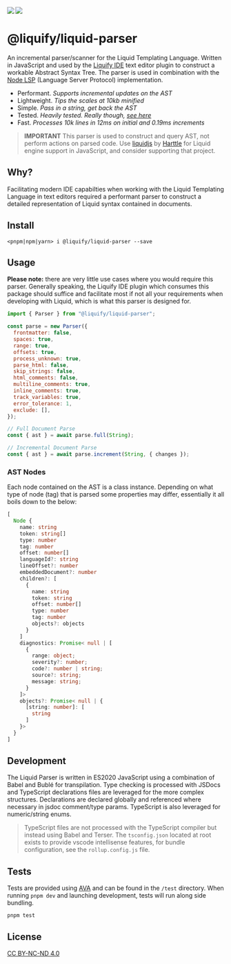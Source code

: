 <img src="https://img.shields.io/circleci/build/github/panoply/liquify/circleci-project-setup?token=54a787fdd39139be0add226455eb4d07f34f9d3f&style=flat-square&logo=CircleCI&label=&labelColor=555" align="left" />&nbsp;&nbsp;<img align="left" src="https://img.shields.io/librariesio/release/npm/@liquify/specs?style=flat-square&label=&logoWidth=28&labelColor=555&logo=data:image/svg+xml;base64,PHN2ZyB4bWxucz0iaHR0cDovL3d3dy53My5vcmcvMjAwMC9zdmciIHZpZXdCb3g9IjAgMCAyNCA5LjMzIj48dGl0bGU+bnBtPC90aXRsZT48cGF0aCBkPSJNMCwwVjhINi42N1Y5LjMzSDEyVjhIMjRWMFpNNi42Nyw2LjY2SDUuMzN2LTRINHY0SDEuMzRWMS4zM0g2LjY3Wm00LDBWOEg4VjEuMzNoNS4zM1Y2LjY2SDEwLjY3Wm0xMiwwSDIxLjM0di00SDIwdjRIMTguNjd2LTRIMTcuMzR2NEgxNC42N1YxLjMzaDhabS0xMi00SDEyVjUuMzNIMTAuNjZaIiBzdHlsZT0iZmlsbDojZmZmIi8+PC9zdmc+" />

# @liquify/liquid-parser

An incremental parser/scanner for the Liquid Templating Language. Written in JavaScript and used by the [Liquify IDE](#) text editor plugin to construct a workable Abstract Syntax Tree. The parser is used in combination with the [Node LSP](#) (Language Server Protocol) implementation.

- Performant. _Supports incremental updates on the AST_
- Lightweight. _Tips the scales at 10kb minified_
- Simple. _Pass in a string, get back the AST_
- Tested. _Heavily tested. Really though, [see here](#)_
- Fast. _Processes 10k lines in 12ms on initial and 0.19ms increments_

> **IMPORTANT** This parser is used to construct and query AST, not perform actions on parsed code. Use [liquidjs](#) by [Harttle](#) for Liquid engine support in JavaScript, and consider supporting that project.

## Why?

Facilitating modern IDE capabilties when working with the Liquid Templating Language in text editors required a performant parser to construct a detailed representation of Liquid syntax contained in documents.

## Install

```cli
<pnpm|npm|yarn> i @liquify/liquid-parser --save
```

## Usage

**Please note:** there are very little use cases where you would require this parser. Generally speaking, the Liquify IDE plugin which consumes this package should suffice and facilitate most if not all your requirements when developing with Liquid, which is what this parser is designed for.

```js
import { Parser } from "@liquify/liquid-parser";

const parse = new Parser({
  frontmatter: false,
  spaces: true,
  range: true,
  offsets: true,
  process_unknown: true,
  parse_html: false,
  skip_strings: false,
  html_comments: false,
  multiline_comments: true,
  inline_comments: true,
  track_variables: true,
  error_tolerance: 1,
  exclude: [],
});

// Full Document Parse
const { ast } = await parse.full(String);

// Incremental Document Parse
const { ast } = await parse.increment(String, { changes });
```

### AST Nodes

Each node contained on the AST is a class instance. Depending on what type of node (tag) that is parsed some properties may differ, essentially it all boils down to the below:

```ts
[
  Node {
    name: string
    token: string[]
    type: number
    tag: number
    offset: number[]
    languageId?: string
    lineOffset?: number
    embeddedDocument?: number
    children?: [
      {
        name: string
        token: string
        offset: number[]
        type: number
        tag: number
        objects?: objects
      }
    ]
    diagnostics: Promise< null | [
      {
        range: object;
        severity?: number;
        code?: number | string;
        source?: string;
        message: string;
      }
    ]>
    objects?: Promise< null | {
      [string: number]: [
        string
      ]
    }>
  }
]
```

## Development

The Liquid Parser is written in ES2020 JavaScript using a combination of Babel and Bublé for transpilation. Type checking is processed with JSDocs and TypeScript declarations files are leveraged for the more complex structures. Declarations are declared globally and referenced where necessary in jsdoc comment/type params. TypeScript is also leveraged for numeric/string enums.

> TypeScript files are not processed with the TypeScript compiler but instead using Babel and Terser. The `tsconfig.json` located at root exists to provide vscode intellisense features, for bundle configuration, see the `rollup.config.js` file.

## Tests

Tests are provided using [AVA](#) and can be found in the `/test` directory. When running `pnpm dev` and launching development, tests will run along side bundling.

`pnpm test`

## License

[CC BY-NC-ND 4.0](#)
